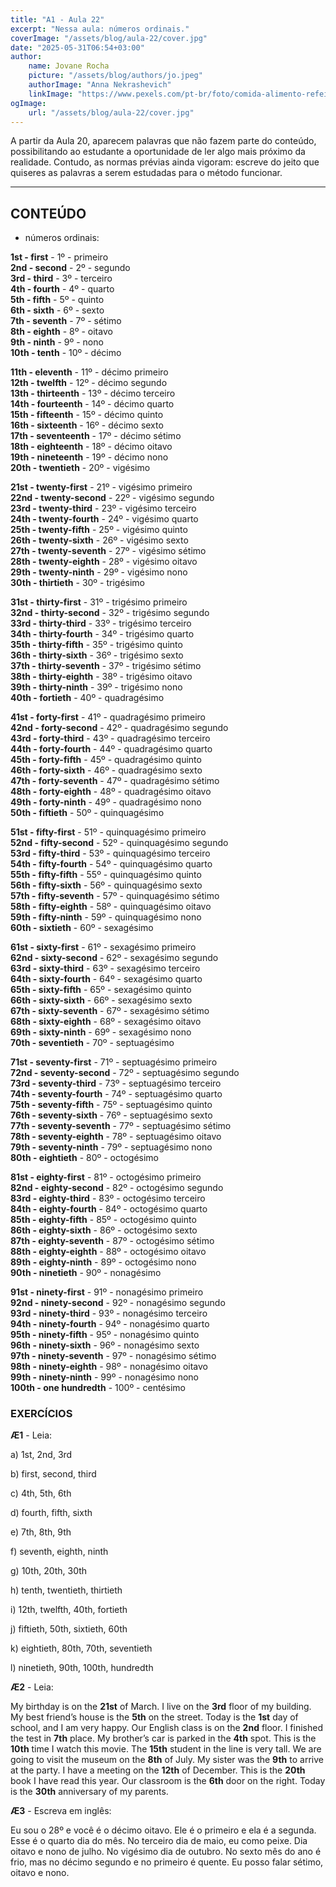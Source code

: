 ```yaml
---
title: "A1 - Aula 22"
excerpt: "Nessa aula: números ordinais."
coverImage: "/assets/blog/aula-22/cover.jpg"
date: "2025-05-31T06:54+03:00"
author:
    name: Jovane Rocha
    picture: "/assets/blog/authors/jo.jpeg"
    authorImage: "Anna Nekrashevich"
    linkImage: "https://www.pexels.com/pt-br/foto/comida-alimento-refeicao-madeira-7144754/"
ogImage:
    url: "/assets/blog/aula-22/cover.jpg"
---
```


A partir da Aula 20, aparecem palavras que não fazem parte do
conteúdo, possibilitando ao estudante a oportunidade de ler algo mais
próximo da realidade. Contudo, as normas prévias ainda vigoram: escreve
do jeito que quiseres as palavras a serem estudadas para o método
funcionar.

---

## CONTEÚDO

- números ordinais:

**1st - first** - 1º - primeiro  
**2nd - second** - 2º - segundo  
**3rd - third** - 3º - terceiro  
**4th - fourth** - 4º - quarto  
**5th - fifth** - 5º - quinto  
**6th - sixth** - 6º - sexto  
**7th - seventh** - 7º - sétimo  
**8th - eighth** - 8º - oitavo  
**9th - ninth** - 9º - nono  
**10th - tenth** - 10º - décimo

**11th - eleventh** - 11º - décimo primeiro  
**12th - twelfth** - 12º - décimo segundo  
**13th - thirteenth** - 13º - décimo terceiro  
**14th - fourteenth** - 14º - décimo quarto  
**15th - fifteenth** - 15º - décimo quinto  
**16th - sixteenth** - 16º - décimo sexto  
**17th - seventeenth** - 17º - décimo sétimo  
**18th - eighteenth** - 18º - décimo oitavo  
**19th - nineteenth** - 19º - décimo nono  
**20th - twentieth** - 20º - vigésimo

**21st - twenty-first** - 21º - vigésimo primeiro  
**22nd - twenty-second** - 22º - vigésimo segundo  
**23rd - twenty-third** - 23º - vigésimo terceiro  
**24th - twenty-fourth** - 24º - vigésimo quarto  
**25th - twenty-fifth** - 25º - vigésimo quinto  
**26th - twenty-sixth** - 26º - vigésimo sexto  
**27th - twenty-seventh** - 27º - vigésimo sétimo  
**28th - twenty-eighth** - 28º - vigésimo oitavo  
**29th - twenty-ninth** - 29º - vigésimo nono  
**30th - thirtieth** - 30º - trigésimo

**31st - thirty-first** - 31º - trigésimo primeiro  
**32nd - thirty-second** - 32º - trigésimo segundo  
**33rd - thirty-third** - 33º - trigésimo terceiro  
**34th - thirty-fourth** - 34º - trigésimo quarto  
**35th - thirty-fifth** - 35º - trigésimo quinto  
**36th - thirty-sixth** - 36º - trigésimo sexto  
**37th - thirty-seventh** - 37º - trigésimo sétimo  
**38th - thirty-eighth** - 38º - trigésimo oitavo  
**39th - thirty-ninth** - 39º - trigésimo nono  
**40th - fortieth** - 40º - quadragésimo

**41st - forty-first** - 41º - quadragésimo primeiro  
**42nd - forty-second** - 42º - quadragésimo segundo  
**43rd - forty-third** - 43º - quadragésimo terceiro  
**44th - forty-fourth** - 44º - quadragésimo quarto  
**45th - forty-fifth** - 45º - quadragésimo quinto  
**46th - forty-sixth** - 46º - quadragésimo sexto  
**47th - forty-seventh** - 47º - quadragésimo sétimo  
**48th - forty-eighth** - 48º - quadragésimo oitavo  
**49th - forty-ninth** - 49º - quadragésimo nono  
**50th - fiftieth** - 50º - quinquagésimo

**51st - fifty-first** - 51º - quinquagésimo primeiro  
**52nd - fifty-second** - 52º - quinquagésimo segundo  
**53rd - fifty-third** - 53º - quinquagésimo terceiro  
**54th - fifty-fourth** - 54º - quinquagésimo quarto  
**55th - fifty-fifth** - 55º - quinquagésimo quinto  
**56th - fifty-sixth** - 56º - quinquagésimo sexto  
**57th - fifty-seventh** - 57º - quinquagésimo sétimo  
**58th - fifty-eighth** - 58º - quinquagésimo oitavo  
**59th - fifty-ninth** - 59º - quinquagésimo nono  
**60th - sixtieth** - 60º - sexagésimo

**61st - sixty-first** - 61º - sexagésimo primeiro  
**62nd - sixty-second** - 62º - sexagésimo segundo  
**63rd - sixty-third** - 63º - sexagésimo terceiro  
**64th - sixty-fourth** - 64º - sexagésimo quarto  
**65th - sixty-fifth** - 65º - sexagésimo quinto  
**66th - sixty-sixth** - 66º - sexagésimo sexto  
**67th - sixty-seventh** - 67º - sexagésimo sétimo  
**68th - sixty-eighth** - 68º - sexagésimo oitavo  
**69th - sixty-ninth** - 69º - sexagésimo nono  
**70th - seventieth** - 70º - septuagésimo

**71st - seventy-first** - 71º - septuagésimo primeiro  
**72nd - seventy-second** - 72º - septuagésimo segundo  
**73rd - seventy-third** - 73º - septuagésimo terceiro  
**74th - seventy-fourth** - 74º - septuagésimo quarto  
**75th - seventy-fifth** - 75º - septuagésimo quinto  
**76th - seventy-sixth** - 76º - septuagésimo sexto  
**77th - seventy-seventh** - 77º - septuagésimo sétimo  
**78th - seventy-eighth** - 78º - septuagésimo oitavo  
**79th - seventy-ninth** - 79º - septuagésimo nono  
**80th - eightieth** - 80º - octogésimo

**81st - eighty-first** - 81º - octogésimo primeiro  
**82nd - eighty-second** - 82º - octogésimo segundo  
**83rd - eighty-third** - 83º - octogésimo terceiro  
**84th - eighty-fourth** - 84º - octogésimo quarto  
**85th - eighty-fifth** - 85º - octogésimo quinto  
**86th - eighty-sixth** - 86º - octogésimo sexto  
**87th - eighty-seventh** - 87º - octogésimo sétimo  
**88th - eighty-eighth** - 88º - octogésimo oitavo  
**89th - eighty-ninth** - 89º - octogésimo nono  
**90th - ninetieth** - 90º - nonagésimo

**91st - ninety-first** - 91º - nonagésimo primeiro  
**92nd - ninety-second** - 92º - nonagésimo segundo  
**93rd - ninety-third** - 93º - nonagésimo terceiro  
**94th - ninety-fourth** - 94º - nonagésimo quarto  
**95th - ninety-fifth** - 95º - nonagésimo quinto  
**96th - ninety-sixth** - 96º - nonagésimo sexto  
**97th - ninety-seventh** - 97º - nonagésimo sétimo  
**98th - ninety-eighth** - 98º - nonagésimo oitavo  
**99th - ninety-ninth** - 99º - nonagésimo nono  
**100th - one hundredth** - 100º - centésimo

### EXERCÍCIOS

**Æ1** - Leia:

a) 1st, 2nd, 3rd

b) first, second, third

c) 4th, 5th, 6th

d) fourth, fifth, sixth

e) 7th, 8th, 9th

f) seventh, eighth, ninth

g) 10th, 20th, 30th

h) tenth, twentieth, thirtieth

i) 12th, twelfth, 40th, fortieth

j) fiftieth, 50th, sixtieth, 60th

k) eightieth, 80th, 70th, seventieth

l) ninetieth, 90th, 100th, hundredth

**Æ2** - Leia:

My birthday is on the **21st** of March. I live on the **3rd** floor of my building. My best friend’s house is the **5th** on the street. Today is the **1st** day of school, and I am very happy. Our English class is on the **2nd** floor. I finished the test in **7th** place. My brother’s car is parked in the **4th** spot. This is the **10th** time I watch this movie. The **15th** student in the line is very tall. We are going to visit the museum on the **8th** of July. My sister was the **9th** to arrive at the party. I have a meeting on the **12th** of December. This is the **20th** book I have read this year. Our classroom is the **6th** door on the right. Today is the **30th** anniversary of my parents.

**Æ3** - Escreva em inglês:

Eu sou o 28º e você é o décimo oitavo. Ele é o primeiro e ela é a
segunda. Esse é o quarto dia do mês. No terceiro dia de maio, eu como
peixe. Dia oitavo e nono de julho. No vigésimo dia de outubro. No sexto
mês do ano é frio, mas no décimo segundo e no primeiro é quente. Eu
posso falar sétimo, oitavo e nono.
